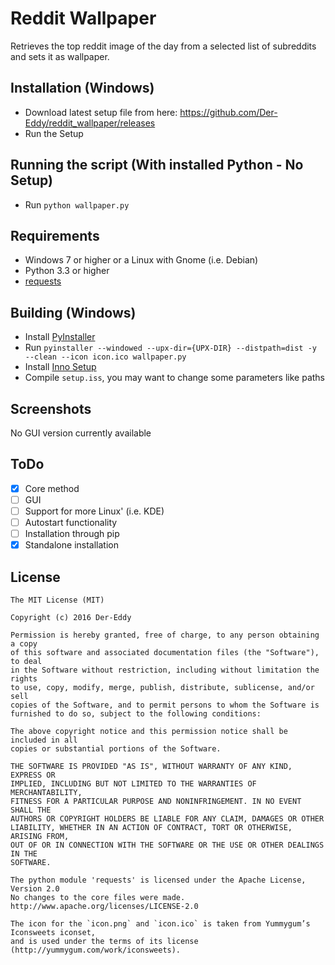 # Reddit Wallpaper
Retrieves the top reddit image of the day from a selected list of subreddits and sets it as wallpaper.

Installation (Windows)
-------------
 - Download latest setup file from here: https://github.com/Der-Eddy/reddit_wallpaper/releases
 - Run the Setup

 Running the script (With installed Python - No Setup)
 -------------
  - Run `python wallpaper.py`

Requirements
-------------

 - Windows 7 or higher or a Linux with Gnome (i.e. Debian)
 - Python 3.3 or higher
 - [requests](http://docs.python-requests.org/en/master/user/install/#install)

Building (Windows)
-------------
 - Install [PyInstaller](http://www.pyinstaller.org/)
 - Run `pyinstaller --windowed --upx-dir={UPX-DIR} --distpath=dist -y --clean --icon icon.ico wallpaper.py`
 - Install [Inno Setup](http://www.jrsoftware.org/isinfo.php)
 - Compile `setup.iss`, you may want to change some parameters like paths

Screenshots
-------------
No GUI version currently available

ToDo
-------------
- [x] Core method
- [ ] GUI
- [ ] Support for more Linux' (i.e. KDE)
- [ ] Autostart functionality
- [ ] Installation through pip
- [x] Standalone installation

License
-------------

    The MIT License (MIT)

    Copyright (c) 2016 Der-Eddy

    Permission is hereby granted, free of charge, to any person obtaining a copy
    of this software and associated documentation files (the "Software"), to deal
    in the Software without restriction, including without limitation the rights
    to use, copy, modify, merge, publish, distribute, sublicense, and/or sell
    copies of the Software, and to permit persons to whom the Software is
    furnished to do so, subject to the following conditions:

    The above copyright notice and this permission notice shall be included in all
    copies or substantial portions of the Software.

    THE SOFTWARE IS PROVIDED "AS IS", WITHOUT WARRANTY OF ANY KIND, EXPRESS OR
    IMPLIED, INCLUDING BUT NOT LIMITED TO THE WARRANTIES OF MERCHANTABILITY,
    FITNESS FOR A PARTICULAR PURPOSE AND NONINFRINGEMENT. IN NO EVENT SHALL THE
    AUTHORS OR COPYRIGHT HOLDERS BE LIABLE FOR ANY CLAIM, DAMAGES OR OTHER
    LIABILITY, WHETHER IN AN ACTION OF CONTRACT, TORT OR OTHERWISE, ARISING FROM,
    OUT OF OR IN CONNECTION WITH THE SOFTWARE OR THE USE OR OTHER DEALINGS IN THE
    SOFTWARE.

    The python module 'requests' is licensed under the Apache License, Version 2.0
    No changes to the core files were made.
    http://www.apache.org/licenses/LICENSE-2.0

    The icon for the `icon.png` and `icon.ico` is taken from Yummygum’s Iconsweets iconset,
    and is used under the terms of its license (http://yummygum.com/work/iconsweets).
